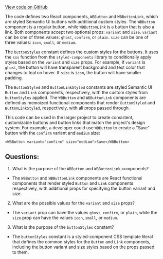 [View code on GitHub](https://github.com/wandb/weave/weave-js/src/common/components/elements/WBButtonNew.tsx)

The code defines two React components, `WBButton` and `WBButtonLink`, which are styled Semantic UI buttons with additional custom styles. The `WBButton` component is a regular button, while `WBButtonLink` is a button that is also a link. Both components accept two optional props: `variant` and `size`. `variant` can be one of three values: `ghost`, `confirm`, or `plain`. `size` can be one of three values: `icon`, `small`, or `medium`. 

The `buttonStyles` constant defines the custom styles for the buttons. It uses the `css` function from the `styled-components` library to conditionally apply styles based on the `variant` and `size` props. For example, if `variant` is `ghost`, the button will have transparent background and text color that changes to teal on hover. If `size` is `icon`, the button will have smaller padding.

The `ButtonStyled` and `ButtonLinkStyled` constants are styled Semantic UI `Button` and `Link` components, respectively, with the custom styles from `buttonStyles` applied. The `WBButton` and `WBButtonLink` components are defined as memoized functional components that render `ButtonStyled` and `ButtonLinkStyled`, respectively, with all props passed through. 

This code can be used in the larger project to create consistent, customizable buttons and button links that match the project's design system. For example, a developer could use `WBButton` to create a "Save" button with the `confirm` variant and `medium` size:

```
<WBButton variant="confirm" size="medium">Save</WBButton>
```
## Questions: 
 1. What is the purpose of the `WBButton` and `WBButtonLink` components?
- The `WBButton` and `WBButtonLink` components are React functional components that render styled `Button` and `Link` components respectively, with additional props for specifying the button variant and size.

2. What are the possible values for the `variant` and `size` props?
- The `variant` prop can have the values `ghost`, `confirm`, or `plain`, while the `size` prop can have the values `icon`, `small`, or `medium`.

3. What is the purpose of the `buttonStyles` constant?
- The `buttonStyles` constant is a styled-component CSS template literal that defines the common styles for the `Button` and `Link` components, including the button variant and size styles based on the props passed to them.